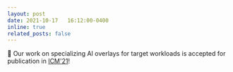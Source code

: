 ```yaml
---
layout: post
date: 2021-10-17   16:12:00-0400
inline: true
related_posts: false
---
```


📜 Our work on specializing AI overlays for target workloads is accepted for publication in [ICM'21](https://ieeexplore.ieee.org/xpl/conhome/9664825/proceeding/)!
